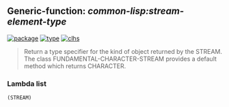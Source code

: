 ## Generic-function: ***common-lisp:stream-element-type***
[![package](https://img.shields.io/badge/Package-COMMON--LISP-5f9ea0.svg?style=social&colorA=999999)](../) [![type](https://img.shields.io/badge/Type-Generic--Function-5f9ea0.svg?style=social&colorA=999999)](../#generic-function) [![clhs](https://img.shields.io/badge/CLHS-STREAM--ELEMENT--TYPE-5f9ea0.svg?style=social&colorA=999999)](http://www.lispworks.com/documentation/HyperSpec/Body/f_stm_el.htm) 

> Return a type specifier for the kind of object returned by the
> STREAM. The class FUNDAMENTAL-CHARACTER-STREAM provides a default method
> which returns CHARACTER.

### Lambda list
```
(STREAM)
```

